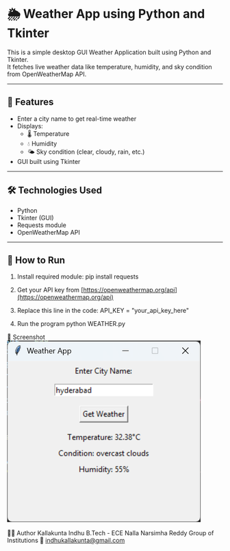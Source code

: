 # 🌦️ Weather App using Python and Tkinter

This is a simple desktop GUI Weather Application built using Python and Tkinter.  
It fetches live weather data like temperature, humidity, and sky condition from OpenWeatherMap API.

---

## 📌 Features
- Enter a city name to get real-time weather
- Displays:
  - 🌡 Temperature
  - 💧 Humidity
  - 🌤 Sky condition (clear, cloudy, rain, etc.)
- GUI built using Tkinter

---

## 🛠 Technologies Used
- Python
- Tkinter (GUI)
- Requests module
- OpenWeatherMap API

---

## 🚀 How to Run

1. Install required module:
   pip install requests

2. Get your API key from [https://openweathermap.org/api](https://openweathermap.org/api)

3. Replace this line in the code: API_KEY = "your_api_key_here"

4. Run the program
python WEATHER.py

📸 Screenshot
![Weather App GUI](Screenshot%202025-07-12%20160611.png)



👩‍💻 Author
Kallakunta Indhu
B.Tech - ECE
Nalla Narsimha Reddy Group of Institutions
📧 indhukallakunta@gmail.com
